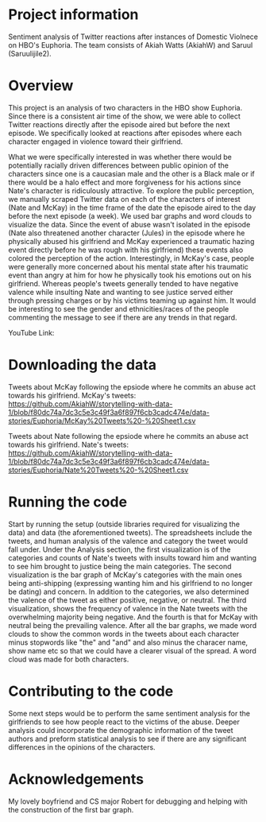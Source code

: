 # Project information

Sentiment analysis of Twitter reactions after instances of Domestic Violnece on HBO's Euphoria. The team consists of Akiah Watts (AkiahW) and Saruul (Saruulijile2).

# Overview

This project is an analysis of two characters in the HBO show Euphoria. Since there is a consistent air time of the show, we were able to collect Twitter reactions directly after the episode aired but before the next episode. We specifically looked at reactions after episodes where each character engaged in violence toward their girlfriend.

What we were specifically interested in was whether there would be potentially racially driven differences between public opinion of the characters since one is a caucasian male and the other is a Black male or if there would be a halo effect and more forgiveness for his actions since Nate's character is ridiculously attractive. To explore the public perception, we manually scraped Twitter data on each of the characters of interest (Nate and McKay) in the time frame of the date the episode aired to the day before the next episode (a week). We used bar graphs and word clouds to visualize the data. Since the event of abuse wasn't isolated in the episode (Nate also threatened another character (Jules) in the episode where he physically abused his girlfriend and McKay experienced a traumatic hazing event directly before he was rough with his girlfriend) these events also colored the perception of the action. Interestingly, in McKay's case, people were generally more concerned about his mental state after his traumatic event than angry at him for how he physically took his emotions out on his girlfriend. Whereas people's tweets generally tended to have negative valence while insulting Nate and wanting to see justice served either through pressing charges or by his victims teaming up against him. It would be interesting to see the gender and ethnicities/races of the people commenting the message to see if there are any trends in that regard. 


YouTube Link: 

# Downloading the data

Tweets about McKay following the epsiode where he commits an abuse act towards his girlfriend. 
McKay's tweets: https://github.com/AkiahW/storytelling-with-data-1/blob/f80dc74a7dc3c5e3c49f3a6f897f6cb3cadc474e/data-stories/Euphoria/McKay%20Tweets%20-%20Sheet1.csv

Tweets about Nate following the epsiode where he commits an abuse act towards his girlfriend. 
Nate's tweets: https://github.com/AkiahW/storytelling-with-data-1/blob/f80dc74a7dc3c5e3c49f3a6f897f6cb3cadc474e/data-stories/Euphoria/Nate%20Tweets%20-%20Sheet1.csv


# Running the code

Start by running the setup (outside libraries required for visualizing the data) and data (the aforementioned tweets). The spreadsheets include the tweets, and human analysis of the valence and category the tweet would fall under. Under the Analysis section, the first visualization is of the categories and counts of Nate's tweets with insults toward him and wanting to see him brought to justice being the main categories. The second visualization is the bar graph of McKay's categories with the main ones being anti-shipping (expressing wanting him and his girlfriend to no longer be dating) and concern. In addition to the categories, we also determined the valence of the tweet as either positive, negative, or neutral. The third visualization, shows the frequency of valence in the Nate tweets with the overwhelming majority being negative. And the fourth is that for McKay with neutral being the prevailing valence. After all the bar graphs, we made word clouds to show the common words in the tweets about each character minus stopwords like "the" and "and" and also minus the characer name, show name etc so that we could have a clearer visual of the spread. A word cloud was made for both characters.

# Contributing to the code

Some next steps would be to perform the same sentiment analysis for the girlfriends to see how people react to the victims of the abuse. Deeper analysis could incorporate the demographic information of the tweet authors and preform statistical analysis to see if there are any significant differences in the opinions of the characters.

# Acknowledgements

My lovely boyfriend and CS major Robert for debugging and helping with the construction of the first bar graph. 
